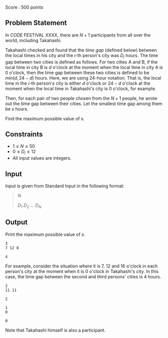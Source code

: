 Score : $500$ points

## Problem Statement

In CODE FESTIVAL XXXX, there are $N+1$ participants from all over the world, including Takahashi.

Takahashi checked and found that the *time gap* (defined below) between the local times in his city and the $i$-th person's city was $D_i$ hours.
The time gap between two cities is defined as follows. For two cities A and B, if the local time in city B is $d$ o'clock at the moment when the local time in city A is $0$ o'clock, then the time gap between these two cities is defined to be $min(d,24-d)$ hours.
Here, we are using $24$-hour notation.
That is, the local time in the $i$-th person's city is either $d$ o'clock or $24-d$ o'clock at the moment when the local time in Takahashi's city is $0$ o'clock, for example.

Then, for each pair of two people chosen from the $N+1$ people, he wrote out the time gap between their cities. Let the smallest time gap among them be $s$ hours.

Find the maximum possible value of $s$.

## Constraints

- $1 \leq N \leq 50$
- $0 \leq D_i \leq 12$
- All input values are integers.

## Input

Input is given from Standard Input in the following format:

> $N$
> 
> $D_1$ $D_2$ $...$ $D_N$

## Output

Print the maximum possible value of $s$.

```input1
3
7 12 8
```

```output1
4
```

For example, consider the situation where it is $7$, $12$ and $16$ o'clock in each person's city at the moment when it is $0$ o'clock in Takahashi's city. In this case, the time gap between the second and third persons' cities is $4$ hours.

```input2
2
11 11
```

```output2
2
```

```input3
1
0
```

```output3
0
```

Note that Takahashi himself is also a participant.
